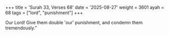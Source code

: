 +++
title = 'Surah 33, Verses 68'
date = '2025-08-27'
weight = 3601
ayah = 68
tags = ["lord", "punishment"]
+++

Our Lord! Give them double ˹our˺ punishment, and condemn them tremendously.”